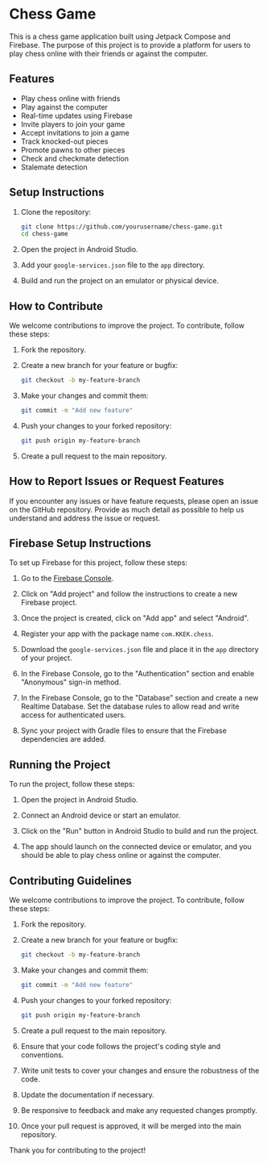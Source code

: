 # Chess Game

This is a chess game application built using Jetpack Compose and Firebase. The purpose of this project is to provide a platform for users to play chess online with their friends or against the computer.

## Features

- Play chess online with friends
- Play against the computer
- Real-time updates using Firebase
- Invite players to join your game
- Accept invitations to join a game
- Track knocked-out pieces
- Promote pawns to other pieces
- Check and checkmate detection
- Stalemate detection

## Setup Instructions

1. Clone the repository:
   ```bash
   git clone https://github.com/yourusername/chess-game.git
   cd chess-game
   ```

2. Open the project in Android Studio.

3. Add your `google-services.json` file to the `app` directory.

4. Build and run the project on an emulator or physical device.

## How to Contribute

We welcome contributions to improve the project. To contribute, follow these steps:

1. Fork the repository.

2. Create a new branch for your feature or bugfix:
   ```bash
   git checkout -b my-feature-branch
   ```

3. Make your changes and commit them:
   ```bash
   git commit -m "Add new feature"
   ```

4. Push your changes to your forked repository:
   ```bash
   git push origin my-feature-branch
   ```

5. Create a pull request to the main repository.

## How to Report Issues or Request Features

If you encounter any issues or have feature requests, please open an issue on the GitHub repository. Provide as much detail as possible to help us understand and address the issue or request.

## Firebase Setup Instructions

To set up Firebase for this project, follow these steps:

1. Go to the [Firebase Console](https://console.firebase.google.com/).

2. Click on "Add project" and follow the instructions to create a new Firebase project.

3. Once the project is created, click on "Add app" and select "Android".

4. Register your app with the package name `com.KKEK.chess`.

5. Download the `google-services.json` file and place it in the `app` directory of your project.

6. In the Firebase Console, go to the "Authentication" section and enable "Anonymous" sign-in method.

7. In the Firebase Console, go to the "Database" section and create a new Realtime Database. Set the database rules to allow read and write access for authenticated users.

8. Sync your project with Gradle files to ensure that the Firebase dependencies are added.

## Running the Project

To run the project, follow these steps:

1. Open the project in Android Studio.

2. Connect an Android device or start an emulator.

3. Click on the "Run" button in Android Studio to build and run the project.

4. The app should launch on the connected device or emulator, and you should be able to play chess online or against the computer.

## Contributing Guidelines

We welcome contributions to improve the project. To contribute, follow these steps:

1. Fork the repository.

2. Create a new branch for your feature or bugfix:
   ```bash
   git checkout -b my-feature-branch
   ```

3. Make your changes and commit them:
   ```bash
   git commit -m "Add new feature"
   ```

4. Push your changes to your forked repository:
   ```bash
   git push origin my-feature-branch
   ```

5. Create a pull request to the main repository.

6. Ensure that your code follows the project's coding style and conventions.

7. Write unit tests to cover your changes and ensure the robustness of the code.

8. Update the documentation if necessary.

9. Be responsive to feedback and make any requested changes promptly.

10. Once your pull request is approved, it will be merged into the main repository.

Thank you for contributing to the project!
